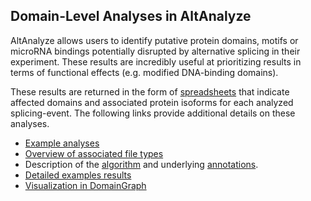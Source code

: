 ## Domain-Level Analyses in AltAnalyze ##

AltAnalyze allows users to identify putative protein domains, motifs or microRNA bindings potentially disrupted by alternative splicing in their experiment. These results are incredibly useful at prioritizing results in terms of functional effects (e.g. modified DNA-binding domains).

These results are returned in the form of [spreadsheets](http://www.altanalyze.org/help.htm#results_overview) that indicate affected domains and associated protein isoforms for each analyzed splicing-event. The following links provide additional details on these analyses.

  * [Example analyses](CitingArticles.md)
  * [Overview of associated file types](AlternativeOutput.md)
  * Description of the [algorithm](http://www.altanalyze.org/help.htm#inference) and underlying [annotations](http://www.altanalyze.org/help.htm#inferring_protein).
  * [Detailed examples results](ProteinDirectionIndicator.md)
  * [Visualization in DomainGraph](DomainGraph.md)